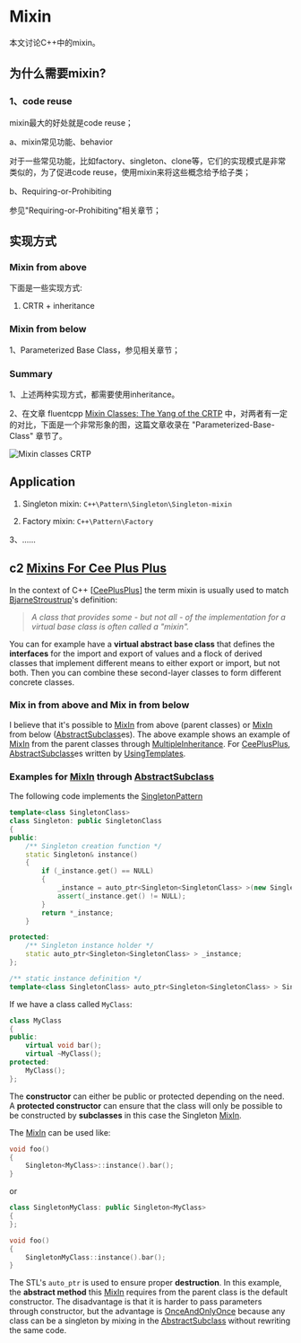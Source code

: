 # Mixin

本文讨论C++中的mixin。

## 为什么需要mixin?

### 1、code reuse

mixin最大的好处就是code reuse；

a、mixin常见功能、behavior

对于一些常见功能，比如factory、singleton、clone等，它们的实现模式是非常类似的，为了促进code reuse，使用mixin来将这些概念给予给子类；

b、Requiring-or-Prohibiting

参见"Requiring-or-Prohibiting"相关章节；



## 实现方式

### Mixin from above

下面是一些实现方式:

1) CRTR + inheritance

### Mixin from below

1、Parameterized Base Class，参见相关章节；



### Summary

1、上述两种实现方式，都需要使用inheritance。

2、在文章 fluentcpp [Mixin Classes: The Yang of the CRTP](https://www.fluentcpp.com/2017/12/12/mixin-classes-yang-crtp/) 中，对两者有一定的对比，下面是一个非常形象的图，这篇文章收录在 "Parameterized-Base-Class" 章节了。

![Mixin classes CRTP](https://www.fluentcpp.com/wp-content/uploads/2017/12/mixin_classes.jpg)



## Application

1) Singleton mixin: `C++\Pattern\Singleton\Singleton-mixin`

2) Factory mixin: `C++\Pattern\Factory`

3、......

## c2 [Mixins For Cee Plus Plus](https://proxy.c2.com/cgi/fullSearch?search=MixinsForCeePlusPlus)

In the context of C++ [[CeePlusPlus](https://wiki.c2.com/?CeePlusPlus)] the term mixin is usually used to match [BjarneStroustrup](https://wiki.c2.com/?BjarneStroustrup)'s definition:

> *A class that provides some - but not all - of the implementation for a virtual base class is often called a "mixin".*

You can for example have a **virtual abstract base class** that defines the **interfaces** for the import and export of values and a flock of derived classes that implement different means to either export or import, but not both. Then you can combine these second-layer classes to form different concrete classes.

### Mix in from above and Mix in from below

I believe that it's possible to [MixIn](https://wiki.c2.com/?MixIn) from above (parent classes) or [MixIn](https://wiki.c2.com/?MixIn) from below ([AbstractSubclass](https://wiki.c2.com/?AbstractSubclass)es). The above example shows an example of [MixIn](https://wiki.c2.com/?MixIn) from the parent classes through [MultipleInheritance](https://wiki.c2.com/?MultipleInheritance). For [CeePlusPlus](https://wiki.c2.com/?CeePlusPlus), [AbstractSubclass](https://wiki.c2.com/?AbstractSubclass)es written by [UsingTemplates](https://wiki.c2.com/?UsingTemplates).

### Examples for [MixIn](https://wiki.c2.com/?MixIn) through [AbstractSubclass](https://wiki.c2.com/?AbstractSubclass)

The following code implements the [SingletonPattern](https://wiki.c2.com/?SingletonPattern)

```C++
template<class SingletonClass>
class Singleton: public SingletonClass
{
public:
	/** Singleton creation function */
	static Singleton& instance()
	{
		if (_instance.get() == NULL)
		{
			_instance = auto_ptr<Singleton<SingletonClass> >(new Singleton);
			assert(_instance.get() != NULL);
		}
		return *_instance;
	}

protected:
	/** Singleton instance holder */
	static auto_ptr<Singleton<SingletonClass> > _instance;
};

/** static instance definition */
template<class SingletonClass> auto_ptr<Singleton<SingletonClass> > Singleton<SingletonClass>::_instance;

```

If we have a class called `MyClass`:

```c++
class MyClass
{
public:
	virtual void bar();
	virtual ~MyClass();
protected:
	MyClass();
};

```

The **constructor** can either be public or protected depending on the need. A **protected constructor** can ensure that the class will only be possible to be constructed by **subclasses** in this case the Singleton [MixIn](https://wiki.c2.com/?MixIn).

The [MixIn](https://wiki.c2.com/?MixIn) can be used like:

```C++
void foo()
{
	Singleton<MyClass>::instance().bar();
}

```

or

```c++
class SingletonMyClass: public Singleton<MyClass>
{
};

void foo()
{
	SingletonMyClass::instance().bar();
}

```

The STL's `auto_ptr` is used to ensure proper **destruction**. In this example, the **abstract method** this [MixIn](https://wiki.c2.com/?MixIn) requires from the parent class is the default constructor. The disadvantage is that it is harder to pass parameters through constructor, but the advantage is [OnceAndOnlyOnce](https://wiki.c2.com/?OnceAndOnlyOnce) because any class can be a singleton by mixing in the [AbstractSubclass](https://wiki.c2.com/?AbstractSubclass) without rewriting the same code.